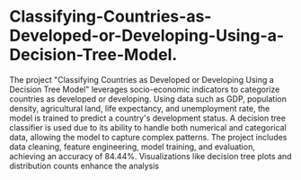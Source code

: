 # Classifying-Countries-as-Developed-or-Developing-Using-a-Decision-Tree-Model.
The project "Classifying Countries as Developed or Developing Using a Decision Tree Model" leverages socio-economic indicators to categorize countries as developed or developing. Using data such as GDP, population density, agricultural land, life expectancy, and unemployment rate, the model is trained to predict a country's development status. A decision tree classifier is used due to its ability to handle both numerical and categorical data, allowing the model to capture complex patterns. The project includes data cleaning, feature engineering, model training, and evaluation, achieving an accuracy of 84.44%. Visualizations like decision tree plots and distribution counts enhance the analysis
